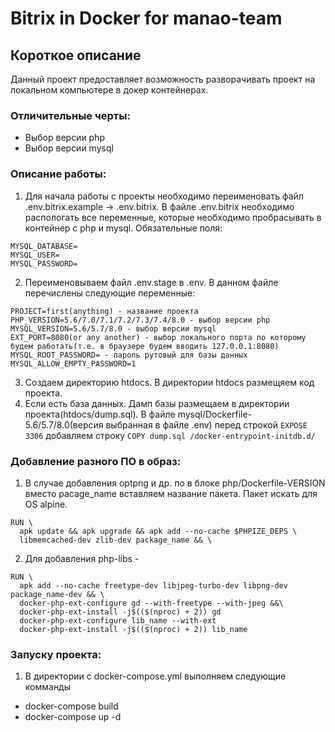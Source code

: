 Bitrix in Docker for manao-team
================================

## Короткое описание
Данный проект предоставляет возможность разворачивать проект на локальном компьютере
в докер контейнерах.

### Отличительные черты:
- Выбор версии php
- Выбор версии mysql

### Описание работы:
1. Для начала работы с проекты необходимо переименовать файл .env.bitrix.example
 -> .env.bitrix. В файле .env.bitrix необходимо распологать все переменные, которые
 необходимо пробрасывать в контейнер с php и mysql. Обязательные поля:
```
MYSQL_DATABASE=
MYSQL_USER=
MYSQL_PASSWORD=
```
2. Переименовываем файл .env.stage в .env. В данном файле перечислены следующие переменные:
```
PROJECT=first(anything) - название проекта
PHP_VERSION=5.6/7.0/7.1/7.2/7.3/7.4/8.0 - выбор версии php
MYSQL_VERSION=5.6/5.7/8.0 - выбор версии mysql
EXT_PORT=8080(or any another) - выбор локального порта по которому будем работать(т.е. в браузере будем вводить 127.0.0.1:8080)
MYSQL_ROOT_PASSWORD= - пароль рутовый для базы данных
MYSQL_ALLOW_EMPTY_PASSWORD=1
```

3. Создаем директорию htdocs. В директории htdocs размещяем код проекта.
4. Если есть база данных. Дамп базы размещаем в директории проекта(htdocs/dump.sql).
В файле mysql/Dockerfile-5.6/5.7/8.0(версия выбранная в файле .env) перед строкой
`EXPOSE 3306` добавляем строку `COPY dump.sql /docker-entrypoint-initdb.d/ `

### Добавление разного ПО в образ:
1. В случае добавления optpng и др. по в блоке php/Dockerfile-VERSION вместо pacage_name вставляем название пакета. Пакет искать для OS alpine.
```
RUN \
  apk update && apk upgrade && apk add --no-cache $PHPIZE_DEPS \
  libmemcached-dev zlib-dev package_name && \
```
2. Для добавления php-libs -
```
RUN \
  apk add --no-cache freetype-dev libjpeg-turbo-dev libpng-dev package_name-dev && \
  docker-php-ext-configure gd --with-freetype --with-jpeg &&\
  docker-php-ext-install -j$(($(nproc) + 2)) gd
  docker-php-ext-configure lib_name --with-ext
  docker-php-ext-install -j$(($(nproc) + 2)) lib_name
```

### Запуску проекта:

1. В директории с docker-compose.yml выполняем следующие комманды

+ docker-compose build
+ docker-compose up -d
